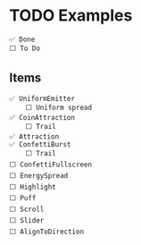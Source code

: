 # TODO Examples

    ✅ Done
    ⬜ To Do

## Items

    ✅ UniformEmitter
        ⬜ Uniform spread
    ✅ CoinAttraction
        ⬜ Trail
    ✅ Attraction
    ✅ ConfettiBurst
        ⬜ Trail
    ⬜ ConfettiFullscreen
    ⬜ EnergySpread
    ⬜ Highlight
    ⬜ Puff
    ⬜ Scroll
    ⬜ Slider
    ⬜ AlignToDirection
